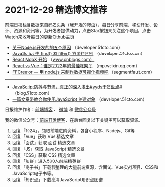 # 2021-12-29 精选博文推荐

前端日报栏目数据来自[码农头条](https://toutiao.qdkfweb.cn/)（我开发的爬虫），每日分享前端、移动开发、设计、资源和资讯等，为开发者提供动力，点击Star按钮来关注这个项目，点击Watch来收听每日的更新[Github主页](https://github.com/kujian/frontendDaily)
* [关于Node.js开发的的五个原因](https://developer.51cto.com/art/202112/697039.htm) （developer.51cto.com）
* [JavaScript 中 find() 和 filter() 方法的区别](https://developer.51cto.com/art/202112/697040.htm) （developer.51cto.com）
* [React MobX 开始](https://www.cnblogs.com/gocodinginmyway/p/15742524.html) （www.cnblogs.com）
* [React vs Vue：谁是2022年的最佳框架？](https://mp.weixin.qq.com/s?__biz=MjM5ODI5Njc2MA==&mid=2655856873&idx=1&sn=7b035da721cf59184032e963234bd6cf) （mp.weixin.qq.com）
* [FFCreator &#8212; 用 node.js 来制作数据可视化视频吧](https://segmentfault.com/a/1190000041192433) （segmentfault.com）

***
* [JavaScript防抖与节流，真正的深入浅出#yyds干货盘点#](https://blog.51cto.com/u_15453248/4849819) （blog.51cto.com）
* [一篇文章带教会你使用JavaScript 创建对象](https://developer.51cto.com/art/202112/696940.htm) （developer.51cto.com）

日报维护作者：[前端博客](https://qdkfweb.cn/) 、 [微博](http://weibo.com/kujian) 和 [微信公众号](https://open.weixin.qq.com/qr/code?username=caibaojian_com)

我的微信公众号：[前端开发博客](https://open.weixin.qq.com/qr/code?username=caibaojian_com)，在后台回复以下关键字可以获取资源。

1. 回复「1024」，领取前端进阶资料，包含小程序、Nodejs、Git等
2. 回复「Vue」获取 Vue 精选文章
3. 回复「面试」获取 面试 精选文章
4. 回复「JS」获取 JavaScript 精选文章
5. 回复「CSS」获取 CSS 精选文章
6. 回复「加群」进入500人前端精英群
7. 回复「电子书」下载我整理的大量前端资源，含面试、Vue实战项目、CSS和JavaScript电子书等。
8. 回复「知识点」下载高清JavaScript知识点图谱